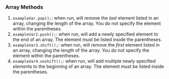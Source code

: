 ### Array Methods
1. `exampleVar.pop();`: when run, will remove the *last* element listed in an array, changing the length of the array. You do not specify the element within the parentheses.
2. `exampleVar2.push();`: when run, will add a newly specified element to the end of an array. The element must be listed inside the parentheses.
3. `exampleVar3.shift();`: when run, will remove the *first* element listed in an array, changing the length of the array. You do not specify the element within the parentheses.
4. `exampleVar4.unshift();`: when run, will add multiple newly specified elements to the beginning of an array. The element must be listed inside the parentheses.
